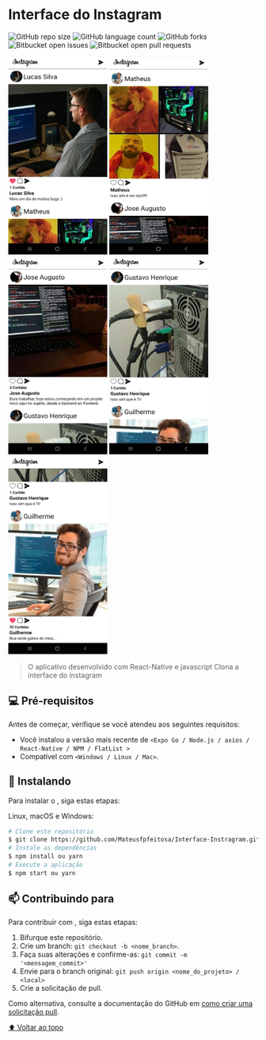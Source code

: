 # Interface do Instagram

<!---Esses são exemplos. Veja https://shields.io para outras pessoas ou para personalizar este conjunto de escudos. Você pode querer incluir dependências, status do projeto e informações de licença aqui--->

![GitHub repo size](https://img.shields.io/github/repo-size/iuricode/README-template?style=for-the-badge)
![GitHub language count](https://img.shields.io/github/languages/count/iuricode/README-template?style=for-the-badge)
![GitHub forks](https://img.shields.io/github/forks/iuricode/README-template?style=for-the-badge)
![Bitbucket open issues](https://img.shields.io/bitbucket/issues/iuricode/README-template?style=for-the-badge)
![Bitbucket open pull requests](https://img.shields.io/bitbucket/pr-raw/iuricode/README-template?style=for-the-badge)

<p float="left">
<img src="./src/img/Img1.jpeg" alt="imagem1" width="200" height="400" >
<img src="./src/img/Img2.jpeg" alt="imagem2" width="200" height="400" >
<img src="./src/img/Img3.jpeg" alt="imagem3" width="200" height="400" >
<img src="./src/img/Img4.jpeg" alt="imagem4" width="200" height="400" >
<img src="./src/img/Img5.jpeg" alt="imagem5" width="200" height="400" >
<p/>

> O aplicativo desenvolvido com React-Native e javascript Clona a interface do instagram 
## 💻 Pré-requisitos
Antes de começar, verifique se você atendeu aos seguintes requisitos:
<!---Estes são apenas requisitos de exemplo. Adicionar, duplicar ou remover conforme necessário--->
* Você instalou a versão mais recente de `<Expo Go / Node.js / axios / React-Native / NPM / FlatList >`
* Compatível com `<Windows / Linux / Mac>`.

## 🚀 Instalando <Interface-Instragram>

Para instalar o <Interface-Instragram>, siga estas etapas:

Linux, macOS e Windows:
```bash
# Clone este repositório
$ git clone https://github.com/Mateusfpfeitosa/Interface-Instragram.git
# Instale as dependências
$ npm install ou yarn
# Execute a aplicação
$ npm start ou yarn 
```

## 📫 Contribuindo para <Interface-Instragram>
<!---Se o seu README for longo ou se você tiver algum processo ou etapas específicas que deseja que os contribuidores sigam, considere a criação de um arquivo CONTRIBUTING.md separado--->
Para contribuir com <Interface-Instragram>, siga estas etapas:

1. Bifurque este repositório.
2. Crie um branch: `git checkout -b <nome_branch>`.
3. Faça suas alterações e confirme-as: `git commit -m '<mensagem_commit>'`
4. Envie para o branch original: `git push origin <nome_do_projeto> / <local>`
5. Crie a solicitação de pull.

Como alternativa, consulte a documentação do GitHub em [como criar uma solicitação pull](https://help.github.com/en/github/collaborating-with-issues-and-pull-requests/creating-a-pull-request).



[⬆ Voltar ao topo](https://github.com/Mateusfpfeitosa/Interface-Instragram)<br>
